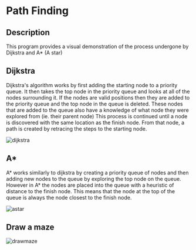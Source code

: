 # Path Finding

## Description
This program provides a visual demonstration of the process undergone by Dijkstra and A* (A star)


## Dijkstra
Dijkstra's algorithm works by first adding the starting node to a priority queue. It then takes the top node in the priority queue and looks at all of the nodes surrounding it. If the nodes are valid positions then they are added to the priority queue and the top node in the queue is deleted. These nodes that are added to the queue also have a knowledge of what node they were explored from (ie. their parent node) This process is continued until a node is discovered with the same location as the finish node. From that node, a path is created by retracing the steps to the starting node. 

![dijkstra](https://user-images.githubusercontent.com/36581610/50039437-a6cd8e80-0000-11e9-865a-1c6062046d4f.gif)

## A*
A* works similarly to dijkstra by creating a priority queue of nodes and then adding new nodes to the queue by exploring the top node on the queue. However in A* the nodes are placed into the queue with a heuristic of distance to the finish node. This means that the node at the top of the queue is always the node closest to the finish node.

![astar](https://user-images.githubusercontent.com/36581610/50039438-af25c980-0000-11e9-9fda-f96a2ee6cb2e.gif)

## Draw a maze
![drawmaze](https://user-images.githubusercontent.com/36581610/51815322-197f8a00-228e-11e9-80c9-b088d76b3ba2.gif)

